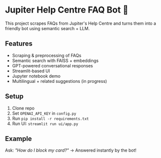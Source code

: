 
# Jupiter Help Centre FAQ Bot 🤖

This project scrapes FAQs from Jupiter's Help Centre and turns them into a friendly bot using semantic search + LLM.

## Features
- Scraping & preprocessing of FAQs
- Semantic search with FAISS + embeddings
- GPT-powered conversational responses
- Streamlit-based UI
- Jupyter notebook demo
- Multilingual + related suggestions (in progress)

## Setup
1. Clone repo
2. Set `OPENAI_API_KEY` in `config.py`
3. Run `pip install -r requirements.txt`
4. Run UI: `streamlit run ui/app.py`

## Example
Ask: *"How do I block my card?"* → Answered instantly by the bot!
